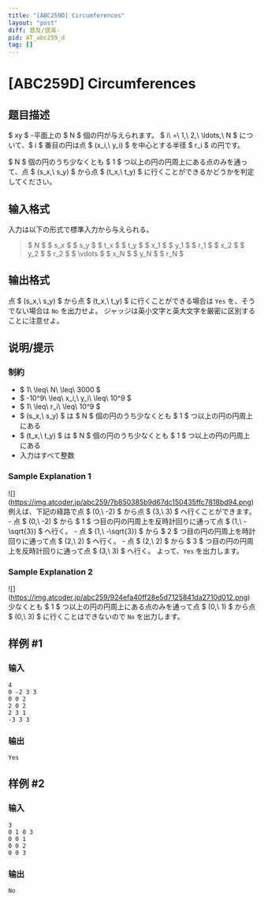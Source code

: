 ```yaml
---
title: "[ABC259D] Circumferences"
layout: "post"
diff: 普及/提高-
pid: AT_abc259_d
tag: []
---
```


# [ABC259D] Circumferences

## 题目描述

[problemUrl]: https://atcoder.jp/contests/abc259/tasks/abc259_d

$ xy $ -平面上の $ N $ 個の円が与えられます。 $ i\ =\ 1,\ 2,\ \ldots,\ N $ について、$ i $ 番目の円は点 $ (x_i,\ y_i) $ を中心とする半径 $ r_i $ の円です。

$ N $ 個の円のうち少なくとも $ 1 $ つ以上の円の円周上にある点のみを通って、点 $ (s_x,\ s_y) $ から点 $ (t_x,\ t_y) $ に行くことができるかどうかを判定してください。

## 输入格式

入力は以下の形式で標準入力から与えられる。

> $ N $ $ s_x $ $ s_y $ $ t_x $ $ t_y $ $ x_1 $ $ y_1 $ $ r_1 $ $ x_2 $ $ y_2 $ $ r_2 $ $ \vdots $ $ x_N $ $ y_N $ $ r_N $

## 输出格式

点 $ (s_x,\ s_y) $ から点 $ (t_x,\ t_y) $ に行くことができる場合は `Yes` を、そうでない場合は `No` を出力せよ。 ジャッジは英小文字と英大文字を厳密に区別することに注意せよ。

## 说明/提示

### 制約

- $ 1\ \leq\ N\ \leq\ 3000 $
- $ -10^9\ \leq\ x_i,\ y_i\ \leq\ 10^9 $
- $ 1\ \leq\ r_i\ \leq\ 10^9 $
- $ (s_x,\ s_y) $ は $ N $ 個の円のうち少なくとも $ 1 $ つ以上の円の円周上にある
- $ (t_x,\ t_y) $ は $ N $ 個の円のうち少なくとも $ 1 $ つ以上の円の円周上にある
- 入力はすべて整数

### Sample Explanation 1

!\[\](https://img.atcoder.jp/abc259/7b850385b9d67dc150435ffc7818bd94.png) 例えば、下記の経路で点 $ (0,\ -2) $ から点 $ (3,\ 3) $ へ行くことができます。 - 点 $ (0,\ -2) $ から $ 1 $ つ目の円の円周上を反時計回りに通って点 $ (1,\ -\sqrt{3}) $ へ行く。 - 点 $ (1,\ -\sqrt{3}) $ から $ 2 $ つ目の円の円周上を時計回りに通って点 $ (2,\ 2) $ へ行く。 - 点 $ (2,\ 2) $ から $ 3 $ つ目の円の円周上を反時計回りに通って点 $ (3,\ 3) $ へ行く。 よって、`Yes` を出力します。

### Sample Explanation 2

!\[\](https://img.atcoder.jp/abc259/924efa40ff28e5d7125841da2710d012.png) 少なくとも $ 1 $ つ以上の円の円周上にある点のみを通って点 $ (0,\ 1) $ から点 $ (0,\ 3) $ に行くことはできないので `No` を出力します。

## 样例 #1

### 输入

```
4
0 -2 3 3
0 0 2
2 0 2
2 3 1
-3 3 3
```

### 输出

```
Yes
```

## 样例 #2

### 输入

```
3
0 1 0 3
0 0 1
0 0 2
0 0 3
```

### 输出

```
No
```

